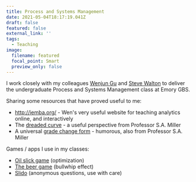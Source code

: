 ```yaml
---
title: Process and Systems Management
date: 2021-05-04T18:17:19.041Z
draft: false
featured: false
external_link: ''
tags:
  - Teaching
image:
  filename: featured
  focal_point: Smart
  preview_only: false
---
```

I work closely with my colleagues [Wenjun Gu](https://goizueta.emory.edu/faculty/profiles/wen-gu) and [Steve Walton](https://goizueta.emory.edu/faculty/profiles/steve-walton) to deliver the undergraduate Process and Systems Management class at Emory GBS. 

Sharing some resources that have proved useful to me:

* <http://iemba.org/> - Wen's very useful website for teaching analytics online, and interactively
* The [dreaded curve](https://academics.hamilton.edu/biology/smiller/curve.html) - a useful perspective from Professor S.A. Miller
* A universal [grade change form](https://academics.hamilton.edu/biology/smiller/GradeChangeForm.html) - humorous, also from Professor S.A. Miller

Games / apps I use in my classes:
* [Oil slick game](https://medium.com/opex-analytics/game-guide-how-to-teach-the-slick-oil-distribution-game-4c24a34e0d63) (optimization)
* [The beer game](https://bgapp.co/) (bullwhip effect)
* [Slido](https://www.sli.do/) (anonymous questions, use with care)


